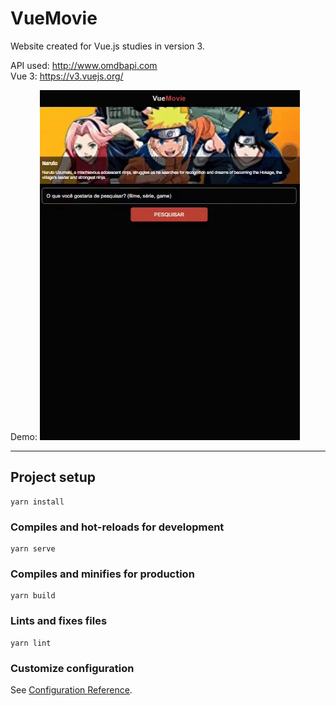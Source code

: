 # VueMovie

Website created for Vue.js studies in version 3.

API used: http://www.omdbapi.com <br>
Vue 3: https://v3.vuejs.org/

Demo: 
![Demo website](demo-vue-movie.gif)

<hr>

## Project setup
```
yarn install
```

### Compiles and hot-reloads for development
```
yarn serve
```

### Compiles and minifies for production
```
yarn build
```

### Lints and fixes files
```
yarn lint
```

### Customize configuration
See [Configuration Reference](https://cli.vuejs.org/config/).
